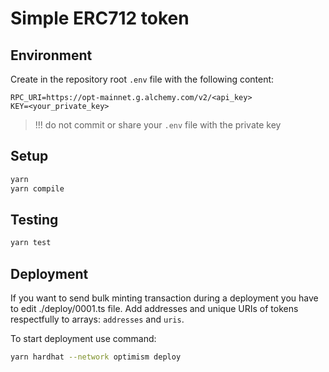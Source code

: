 # Simple ERC712 token

## Environment

Create in the repository root `.env` file with the following content:

```
RPC_URI=https://opt-mainnet.g.alchemy.com/v2/<api_key>
KEY=<your_private_key>
```

> !!! do not commit or share your `.env` file with the private key

## Setup

```bash
yarn
yarn compile
```

## Testing

```bash
yarn test
```

## Deployment

If you want to send bulk minting transaction during a deployment you have to edit ./deploy/0001.ts file.
Add addresses and unique URIs of tokens respectfully to arrays: `addresses` and `uris`.

To start deployment use command:

```bash
yarn hardhat --network optimism deploy
```
